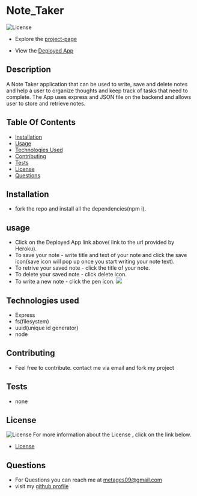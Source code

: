 # Note_Taker
![License](https://img.shields.io/badge/License-MIT-green.svg "License Badge")
 
* Explore the [project-page](https://github.com/Mgithub89/Note_Taker.git)

* View the [Deployed App](https://note-taker04.herokuapp.com/notes)

## Description
  A Note Taker application that can be used to write, save and delete notes and help a user to organize thoughts and keep track of tasks that need to complete. The App uses express and JSON file on the backend and allows user to store and retrieve notes. 

## Table Of Contents 
* [Installation](#Installation)
* [Usage](#Usage)
* [Technologies Used](#Technologies-Used)
* [Contributing](#Contributing)
* [Tests](#Tests)
* [License](#License)
* [Questions](#Questions)

## Installation
* fork the repo and install all the dependencies(npm i).

## usage
* Click on the Deployed App link above( link to the url provided by Heroku).
* To save your note - write title and text of your note and click the save icon(save icon will pop up once you start writing your note text).
* To retrive your saved note - click the title of your note.
* To delete your saved note - click delete icon.
* To write a new note - click the pen icon.
![](note-taker.gif)

## Technologies used
* Express
* fs(filesystem)
* uuid(unique id generator)
* node

## Contributing
* Feel free to contribute. contact me via email and fork my project

## Tests
* none

## License 
 ![License](https://img.shields.io/badge/License-MIT-green.svg "License Badge")
 For more information about the License , click on the link below.
 * [License](https://opensource.org/licenses/MIT)

## Questions
* For Questions you can reach me at [metages09@gmail.com](mailto:metages09@gmail.com)
* visit my [github profile](https://github.com/Mgithub89)
        